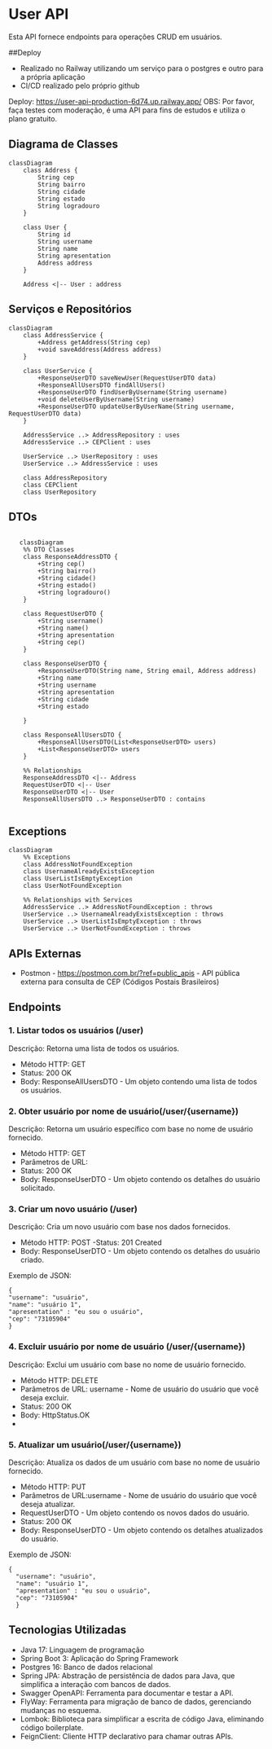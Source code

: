 # User API 
Esta API fornece endpoints para operações CRUD em usuários.

##Deploy 

- Realizado no Railway utilizando um serviço para o postgres e outro para a própria aplicação
- CI/CD realizado pelo próprio github

Deploy: https://user-api-production-6d74.up.railway.app/
OBS: Por favor, faça testes com moderação, é uma API para fins de estudos e utiliza o plano gratuito.



## Diagrama de Classes
```mermaid
classDiagram
    class Address {
        String cep
        String bairro
        String cidade
        String estado
        String logradouro
    }

    class User {
        String id
        String username
        String name
        String apresentation
        Address address
    }

    Address <|-- User : address
```
## Serviços e Repositórios
```mermaid
classDiagram
    class AddressService {
        +Address getAddress(String cep)
        +void saveAddress(Address address)
    }

    class UserService {
        +ResponseUserDTO saveNewUser(RequestUserDTO data)
        +ResponseAllUsersDTO findAllUsers()
        +ResponseUserDTO findUserByUsername(String username)
        +void deleteUserByUsername(String username)
        +ResponseUserDTO updateUserByUserName(String username, RequestUserDTO data)
    }

    AddressService ..> AddressRepository : uses
    AddressService ..> CEPClient : uses

    UserService ..> UserRepository : uses
    UserService ..> AddressService : uses

    class AddressRepository
    class CEPClient
    class UserRepository

```
## DTOs

```mermaid

   classDiagram
    %% DTO Classes
    class ResponseAddressDTO {
        +String cep()
        +String bairro()
        +String cidade()
        +String estado()
        +String logradouro()
    }

    class RequestUserDTO {
        +String username()
        +String name()    
        +String apresentation
        +String cep()
    }

    class ResponseUserDTO {
        +ResponseUserDTO(String name, String email, Address address)
        +String name
        +String username
        +String apresentation
        +String cidade
        +String estado

    }

    class ResponseAllUsersDTO {
        +ResponseAllUsersDTO(List<ResponseUserDTO> users)
        +List<ResponseUserDTO> users
    }

    %% Relationships
    ResponseAddressDTO <|-- Address
    RequestUserDTO <|-- User
    ResponseUserDTO <|-- User
    ResponseAllUsersDTO ..> ResponseUserDTO : contains


```
## Exceptions

```mermaid
classDiagram
    %% Exceptions
    class AddressNotFoundException
    class UsernameAlreadyExistsException
    class UserListIsEmptyException
    class UserNotFoundException

    %% Relationships with Services
    AddressService ..> AddressNotFoundException : throws
    UserService ..> UsernameAlreadyExistsException : throws
    UserService ..> UserListIsEmptyException : throws
    UserService ..> UserNotFoundException : throws

```
## APIs Externas
- Postmon - https://postmon.com.br/?ref=public_apis - API pública externa para consulta de CEP (Códigos Postais Brasileiros)

## Endpoints

### 1. Listar todos os usuários (/user)
Descrição: Retorna uma lista de todos os usuários.

- Método HTTP: GET
- Status: 200 OK
- Body: ResponseAllUsersDTO - Um objeto contendo uma lista de todos os usuários.

### 2. Obter usuário por nome de usuário(/user/{username})
Descrição: Retorna um usuário específico com base no nome de usuário fornecido.

- Método HTTP: GET
- Parâmetros de URL:
- Status: 200 OK
- Body: ResponseUserDTO - Um objeto contendo os detalhes do usuário solicitado.

### 3. Criar um novo usuário (/user)

Descrição: Cria um novo usuário com base nos dados fornecidos.

- Método HTTP: POST
-Status: 201 Created
- Body: ResponseUserDTO - Um objeto contendo os detalhes do usuário criado.

Exemplo de JSON:

    {
    "username": "usuário",
    "name": "usuário 1",
    "apresentation" : "eu sou o usuário",
    "cep": "73105904" 
    }

### 4. Excluir usuário por nome de usuário (/user/{username})
Descrição: Exclui um usuário com base no nome de usuário fornecido.

- Método HTTP: DELETE
- Parâmetros de URL: username - Nome de usuário do usuário que você deseja excluir.
- Status: 200 OK
- Body: HttpStatus.OK
- 
### 5. Atualizar um usuário(/user/{username})
Descrição: Atualiza os dados de um usuário com base no nome de usuário fornecido.

- Método HTTP: PUT
- Parâmetros de URL:username - Nome de usuário do usuário que você deseja atualizar.
- RequestUserDTO - Um objeto contendo os novos dados do usuário.
- Status: 200 OK
- Body: ResponseUserDTO - Um objeto contendo os detalhes atualizados do usuário.

Exemplo de JSON:
    
    {
      "username": "usuário",
      "name": "usuário 1",
      "apresentation" : "eu sou o usuário",
      "cep": "73105904"
      }

## Tecnologias Utilizadas

- Java 17: Linguagem de programação
- Spring Boot 3: Aplicação do Spring Framework
- Postgres 16: Banco de dados relacional
- Spring JPA: Abstração de persistência de dados para Java, que simplifica a interação com bancos de dados.
- Swagger OpenAPI: Ferramenta para documentar e testar a API.
- FlyWay: Ferramenta para migração de banco de dados, gerenciando mudanças no esquema.
- Lombok: Biblioteca para simplificar a escrita de código Java, eliminando código boilerplate.
- FeignClient: Cliente HTTP declarativo para chamar outras APIs.
